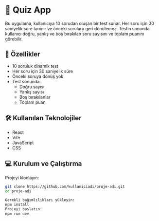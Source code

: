 # 🧠 Quiz App

Bu uygulama, kullanıcıya 10 sorudan oluşan bir test sunar. Her soru için 30 saniyelik süre tanınır ve önceki sorulara geri dönülemez. Testin sonunda kullanıcı doğru, yanlış ve boş bırakılan soru sayısını ve toplam puanını görebilir.

## 🚀 Özellikler

- 10 soruluk dinamik test
- Her soru için 30 saniyelik süre
- Önceki soruya dönüş yok
- Test sonunda:
  - Doğru sayısı
  - Yanlış sayısı
  - Boş bırakılanlar
  - Toplam puan

## 🛠️ Kullanılan Teknolojiler

- React
- Vite
- JavaScript
- CSS

## 💻 Kurulum ve Çalıştırma

Projeyi klonlayın:

```bash
git clone https://github.com/kullaniciadi/proje-adi.git
cd proje-adi

Gerekli bağımlılıkları yükleyin:
npm install
Projeyi başlatın:
npm run dev





